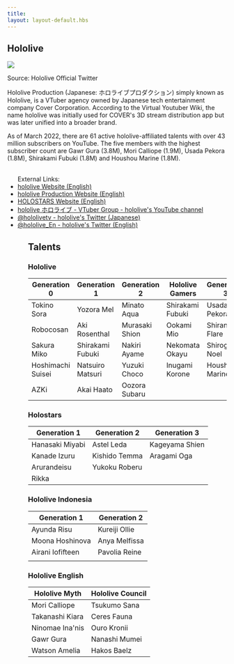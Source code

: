 ```yaml
---
title: ㅤ
layout: layout-default.hbs
---
```

## Hololive
<img class="homeimg"
            src="https://pbs.twimg.com/media/FJnphdUUcAg1Gdh?format=jpg&name=large">
            <p class="source"> Source: Hololive Official Twitter</p>


<p class="main-text">Hololive Production (Japanese: ホロライブプロダクション) simply known as Hololive, is a VTuber agency owned by Japanese tech entertainment company Cover Corporation. According to the Virtual Youtuber Wiki, the name hololive was initially used for COVER's 3D stream distribution app but was later unified into a broader brand. <p>

<p class="main-text">As of March 2022, there are 61 active hololive-affiliated talents with over 43 million subscribers on YouTube. The five members with the highest subscriber count are Gawr Gura (3.8M), Mori Calliope (1.9M), Usada Pekora (1.8M), Shirakami Fubuki (1.8M) and Houshou Marine (1.8M). 
<br>
<br>
<ul class="hololinks">
External Links:
<li><a href="https://hololive.hololivepro.com/en">hololive Website (English)</a></li>
<li> <a href="https://en.hololive.tv/">hololive Production Website (English)</a></li>
<li> <a href="https://www.holostars.hololivepro.com/en">HOLOSTARS Website (English)</a></li>
<li> <a href="https://www.youtube.com/channel/UCJFZiqLMntJufDCHc6bQixg">hololive ホロライブ - VTuber Group - hololive's YouTube channel</a></li>
<li> <a href="https://twitter.com/hololivetv">@hololivetv - hololive's Twitter (Japanese)</a></li>
<li> <a href="https://twitter.com/hololive_En">@hololive_En - hololive's Twitter (English)</a></li>
<ul>




## Talents

### Hololive

| Generation 0      	| Generation 1     	| Generation 2   	| Hololive Gamers  	| Generation 3   	| Generation 4     	| Generation 5   	| Generation 6   	|
|-------------------	|------------------	|----------------	|------------------	|----------------	|------------------	|----------------	|----------------	|
| Tokino Sora       	| Yozora Mel       	| Minato Aqua    	| Shirakami Fubuki 	| Usada Pekora   	| Amane Kanata     	| Yukihana Lamy  	| La+ Darknesss  	|
| Robocosan         	| Aki Rosenthal    	| Murasaki Shion 	| Ookami Mio       	| Shiranui Flare 	| Tsunomaki Watame 	| Momosuzu Nene  	| Takane Lui     	|
| Sakura Miko       	| Shirakami Fubuki 	| Nakiri Ayame   	| Nekomata Okayu   	| Shirogane Noel 	| Tokoyami Towa    	| Shishiro Botan 	| Hakui Koyori   	|
| Hoshimachi Suisei 	| Natsuiro Matsuri 	| Yuzuki Choco   	| Inugami Korone   	| Houshou Marine 	| Himemori Luna    	| Omaru Polka    	| Sakamata Chloe 	|
| AZKi              	| Akai Haato       	| Oozora Subaru  	|                  	|                	|                  	|                	| Kazama Iroha   	|

### Holostars

| Generation 1    	| Generation 2  	| Generation 3   	|
|-----------------	|---------------	|----------------	|
| Hanasaki Miyabi 	| Astel Leda    	| Kageyama Shien 	|
| Kanade Izuru    	| Kishido Temma 	| Aragami Oga    	|
| Arurandeisu     	| Yukoku Roberu 	|                	|
| Rikka           	|               	|                	|

### Hololive Indonesia
| Generation 1     	| Generation 2  	|  
|------------------	|---------------	|
| Ayunda Risu      	| Kureiji Ollie 	|  
| Moona Hoshinova  	| Anya Melfissa 	|  
| Airani Iofifteen 	| Pavolia Reine 	|   
|                  	|               	|  
### Hololive English
| Hololive Myth   	| Hololive Council 	|  
|-----------------	|------------------	|
| Mori Calliope   	| Tsukumo Sana     	|   
| Takanashi Kiara 	| Ceres Fauna      	|   
| Ninomae Ina'nis 	| Ouro Kronii      	|   	
| Gawr Gura       	| Nanashi Mumei    	|   	
| Watson Amelia   	| Hakos Baelz      	|   

